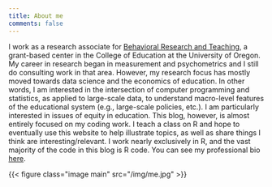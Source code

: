```yaml
---
title: About me
comments: false
---
```


I work as a research associate for [Behavioral Research and Teaching](http://www.brtprojects.org), a grant-based center in the College of Education at the University of Oregon. My career in research began in measurement and psychometrics and I still do consulting work in that area. However, my research focus has mostly moved towards data science and the economics of education. In other words, I am interested in the intersection of computer programming and statistics, as applied to large-scale data, to understand macro-level features of the educational system (e.g., large-scale policies, etc.). I am particularly interested in issues of equity in education. This blog, however, is almost entirely focused on my coding work. I teach a class on R and hope to eventually use this website to help illustrate topics, as well as share things I think are interesting/relevant. I work nearly exclusively in R, and the vast majority of the code in this blog is R code. You can see my professional bio [here](http://www.brtprojects.org/employees/daniel-anderson/).

{{< figure class="image main" src="/img/me.jpg" >}}